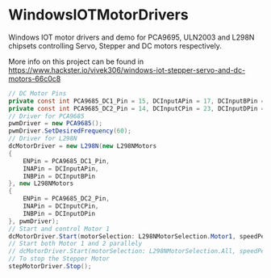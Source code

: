 # WindowsIOTMotorDrivers

Windows IOT motor drivers and demo for PCA9695, ULN2003 and L298N chipsets controlling Servo, Stepper and DC motors respectively.

More info on this project can be found in
https://www.hackster.io/vivek306/windows-iot-stepper-servo-and-dc-motors-66c0c8

```c#
// DC Motor Pins 
private const int PCA9685_DC1_Pin = 15, DCInputAPin = 17, DCInputBPin = 27; 
private const int PCA9685_DC2_Pin = 14, DCInputCPin = 23, DCInputDPin = 24; 
// Driver for PCA9685 
pwmDriver = new PCA9685(); 
pwmDriver.SetDesiredFrequency(60); 
// Driver for L298N 
dcMotorDriver = new L298N(new L298NMotors 
{ 
    ENPin = PCA9685_DC1_Pin, 
    INAPin = DCInputAPin, 
    INBPin = DCInputBPin 
}, new L298NMotors 
{ 
    ENPin = PCA9685_DC2_Pin, 
    INAPin = DCInputCPin, 
    INBPin = DCInputDPin 
}, pwmDriver); 
// Start and control Motor 1
dcMotorDriver.Start(motorSelection: L298NMotorSelection.Motor1, speedPercent1: 0.2, isClockwise1: true); 
// Start both Motor 1 and 2 parallely
// dcMotorDriver.Start(motorSelection: L298NMotorSelection.All, speedPercent1: 0.2, isClockwise1: true, speedPercent2: 0.2, isClockwise2: true);
// To stop the Stepper Motor
stepMotorDriver.Stop();
```
